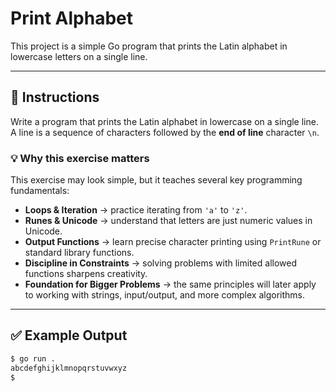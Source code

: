 # Print Alphabet

This project is a simple Go program that prints the Latin alphabet in lowercase letters on a single line.

---

## 📌 Instructions

Write a program that prints the Latin alphabet in lowercase on a single line.  
A line is a sequence of characters followed by the **end of line** character `\n`.

### 💡 Why this exercise matters
This exercise may look simple, but it teaches several key programming fundamentals:
- **Loops & Iteration** → practice iterating from `'a'` to `'z'`.  
- **Runes & Unicode** → understand that letters are just numeric values in Unicode.  
- **Output Functions** → learn precise character printing using `PrintRune` or standard library functions.  
- **Discipline in Constraints** → solving problems with limited allowed functions sharpens creativity.  
- **Foundation for Bigger Problems** → the same principles will later apply to working with strings, input/output, and more complex algorithms.

---

## ✅ Example Output

```bash
$ go run .
abcdefghijklmnopqrstuvwxyz
$
